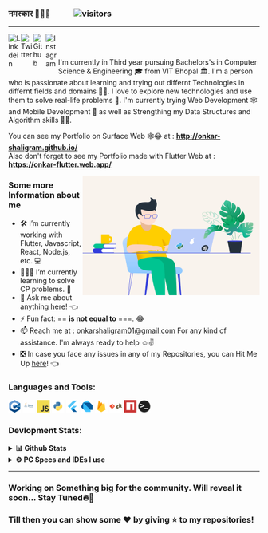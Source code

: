 ### नमस्कार 🙏🙏🙏   &nbsp;&nbsp;&nbsp;&nbsp;&nbsp;&nbsp;&nbsp;&nbsp;&nbsp;&nbsp; ![visitors](https://visitor-badge.glitch.me/badge?page_id=onkar-shaligram.onkar-shaligram)

---

<a href="https://www.linkedin.com/in/onkar-shaligram-a9799b190/">
  <img align="left" alt="Linkdein" width="25px" src="https://cdn.jsdelivr.net/npm/simple-icons@v3/icons/linkedin.svg" />
</a>

<a href="https://twitter.com/shaligram_onkar">
  <img align="left" alt="Twitter" width="25px" src="https://cdn.jsdelivr.net/npm/simple-icons@v3/icons/twitter.svg" />
</a>

<a href="https://github.com/onkar-shaligram">
  <img align="left" alt="Github" width="25px" src="https://cdn.jsdelivr.net/npm/simple-icons@v3/icons/github.svg" />
</a>

<a href="https://www.instagram.com/onkkkaar/">
  <img align="left" alt="Instagram" width="25px" src="https://cdn.jsdelivr.net/npm/simple-icons@v3/icons/instagram.svg" />
</a>

<br/>
<br/>

I'm currently in Third year pursuing Bachelors's in Computer Science & Engineering 🎓 from VIT Bhopal 🏛. I'm a person who is passionate about learning and trying out differnt Technologies in differnt fields and domains 🐱‍💻. I love to explore new technologies and use them to solve real-life problems 🤖. I'm currently trying Web Development 🕸️  and Mobile Development 📱 as well as Strengthing my Data Structures and Algorithm skills 🐱‍🏍.

 You can see my Portfolio on Surface Web 🕸😂 at : **http://onkar-shaligram.github.io/** <br/>
 Also don't forget to see my Portfolio made with Flutter Web at : **https://onkar-flutter.web.app/**
 
 <img align="right" height="240" width="355" alt="gif" src="https://raw.githubusercontent.com/onkar-shaligram/onkar-shaligram/master/prog.gif" /> 

### Some more Information about me

- 🛠 I’m currently working with Flutter, Javascript, React, Node.js, etc. 💻
- 👨🏻‍💻 I’m currently learning to solve CP problems. 🤙
- 💬 Ask me about anything [here](https://www.linkedin.com/in/onkar-shaligram-a9799b190/)! 👈
- ⚡ Fun fact:  == **is not equal to** ===. 😂
- 📫 Reach me at : onkarshaligram01@gmail.com For any kind of assistance. I'm always ready to help ☺✌
- ❎ In case you face any issues in any of my Repositories, you can Hit Me Up [here](https://github.com/onkar-shaligram/onkar-shaligram/issues)! 👈

### Languages and Tools:

<code><img height="25" src="https://raw.githubusercontent.com/github/explore/80688e429a7d4ef2fca1e82350fe8e3517d3494d/topics/cpp/cpp.png"></code>
<code><img height="25" src="https://raw.githubusercontent.com/github/explore/80688e429a7d4ef2fca1e82350fe8e3517d3494d/topics/java/java.png"></code>
<code><img height="25" src="https://raw.githubusercontent.com/github/explore/80688e429a7d4ef2fca1e82350fe8e3517d3494d/topics/javascript/javascript.png"></code>
<code><img height="25" src="https://raw.githubusercontent.com/github/explore/80688e429a7d4ef2fca1e82350fe8e3517d3494d/topics/python/python.png"></code>
<code><img height="25" src="https://raw.githubusercontent.com/github/explore/80688e429a7d4ef2fca1e82350fe8e3517d3494d/topics/flutter/flutter.png"></code>
<code><img height="25" src="https://raw.githubusercontent.com/github/explore/80688e429a7d4ef2fca1e82350fe8e3517d3494d/topics/dart/dart.png"></code>
<code><img height="25" src="https://raw.githubusercontent.com/github/explore/80688e429a7d4ef2fca1e82350fe8e3517d3494d/topics/firebase/firebase.png"></code>
<code><img height="25" src="https://raw.githubusercontent.com/github/explore/80688e429a7d4ef2fca1e82350fe8e3517d3494d/topics/git/git.png"></code>
<code><img height="25" src="https://raw.githubusercontent.com/github/explore/80688e429a7d4ef2fca1e82350fe8e3517d3494d/topics/npm/npm.png"></code>
<code><img height="25" src="https://raw.githubusercontent.com/github/explore/80688e429a7d4ef2fca1e82350fe8e3517d3494d/topics/terminal/terminal.png"></code>


### Devlopment Stats:

<details>	
  <summary><b>📊 Github Stats </b></summary>

<img height="250em" src="https://github-readme-stats.vercel.app/api?username=onkar-shaligram&show_icons=true&hide_border=true" width="100%"/></br>
<img height="250em" src="https://github-readme-stats.vercel.app/api/top-langs/?username=onkar-shaligram&exclude_repo=KNN-Image Classification&show_icons=true&hide_border=true&layout=compact&langs_count=10"  width="100%"/>
</details>

<details>	
  <br/>
  <summary><b>⚙️ PC Specs and IDEs I use </b></summary>
  	<ul>
      <li><b>OS:</b> Windows 10 20H2  </li>
	    <li><b>Laptop: </b> HP Pavilion 15 (i7, GTX 1650)</li>
  	  <li><b>Browser: </b> Google Chrome </li>
	    <li><b>Code Editor:</b> Mostly VSCode <img src="https://img.icons8.com/fluent/18/000000/visual-studio-code-2019.png"/> </li>
	 <br/>
	  See My VSCode Configrations and settings at <a href=" ">here.</a>
	</ul>	
</details>

---
### Working on Something big for the community. Will reveal it soon... Stay Tuned🔥🤫

### Till then you can show some ❤️ by giving ⭐ to my repositories!
